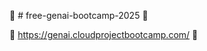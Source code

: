 :cherry_blossom: # free-genai-bootcamp-2025 :cherry_blossom:

:white_flower: https://genai.cloudprojectbootcamp.com/ :white_flower:
